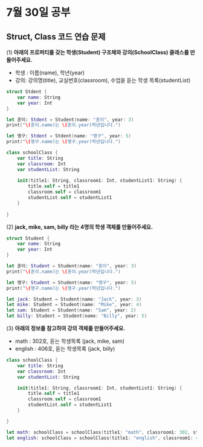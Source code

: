 7월 30일 공부
===

Struct, Class 코드 연습 문제 
---

(1) **아래의 프로퍼티를 갖는 학생(Student) 구조체와 강의(SchoolClass) 클래스를 만들어주세요.**

- 학생 : 이름(name), 학년(year)
- 강의: 강의명(title), 교실번호(classroom), 수업을 듣는 학생 목록(studentList)

```swift
struct Stdent {
    var name: String
    var year: Int
}

let 훈이: Stdent = Student(name: "훈이", year: 3)
print("\(훈이.name)는 \(훈이.year)학년입니다.")

let 맹구: Stdent = Stdent(name: "맹구", year: 5)
print("\(맹구.name)는 \(맹구.year)학년입니다.")

class schoolClass {
    var title: String
    var classroom: Int
    var studentList: String
    
    init(title1: String, classroom1: Int, studentList1: String) {
        title.self = title1
        classroom.self = classroom1
        studentList.self = studentList1
    }
    
}
```

(2) **jack, mike, sam, billy 라는 4명의 학생 객체를 만들어주세요.**

```swift
struct Student {
    var name: String
    var year: Int
}

let 훈이: Student = Student(name: "훈이", year: 3)
print("\(훈이.name)는 \(훈이.year)학년입니다.")

let 맹구: Student = Student(name: "맹구", year: 5)
print("\(맹구.name)는 \(맹구.year)학년입니다.")

let jack: Student = Student(name: "Jack", year: 3)
let mike: Student = Student(name: "Mike", year: 4)
let sam: Student = Student(name: "Sam", year: 2)
let billy: Student = Student(name: "Billy", year: 5)
```

(3)  **아래의 정보를 참고하여 강의 객체를 만들어주세요.**

- math : 302호, 듣는 학생목록 (jack, mike, sam)
- english : 406호, 듣는 학생목록 (jack, billy)

```swift 
class schoolClass {
    var title: String
    var classroom: Int
    var studentList: String

    init(title1: String, classroom1: Int, studentList1: String) {
        title.self = title1
        classroom.self = classroom1
        studentList.self = studentList1
    }

}

let math: schoolClass = schoolClass(title1: "math", classroom1: 302, studentList1: "\(jack.name), \(mike.name), \(sam.name)")
let english: schoolClass = schoolClass(title1: "english", classroom1: 406, studentList1: "\(jack.name), \(billy.name)")




